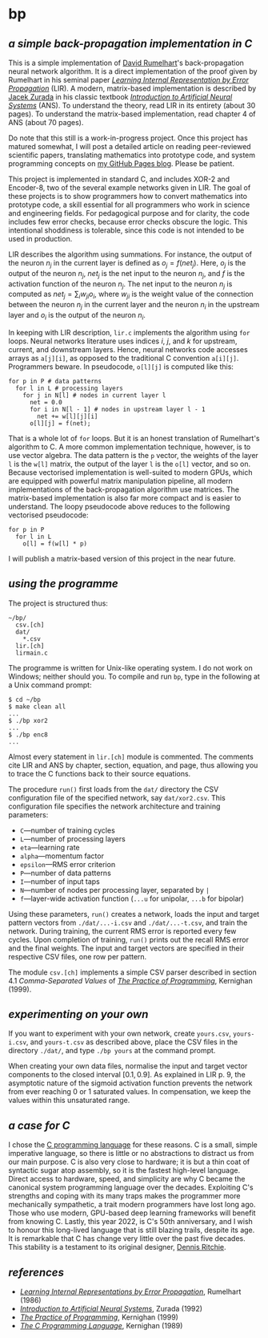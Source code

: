 # bp
## *a simple back-propagation implementation in C*

This is a simple implementation of [David Rumelhart](https://en.wikipedia.org/wiki/David_Rumelhart)'s back-propagation neural network algorithm. It is a direct implementation of the proof given by Rumelhart in his seminal paper [*Learning Internal Representation by Error Propagation*](https://www.gwern.net/docs/ai/nn/1986-rumelhart.pdf) (LIR). A modern, matrix-based implementation is described by [Jacek Zurada](https://en.wikipedia.org/wiki/Jacek_M._Zurada) in his classic textbook [*Introduction to Artificial Neural Systems*](https://www.amazon.com/Introduction-Artificial-Neural-Systems-Zurada/dp/053495460X) (ANS). To understand the theory, read LIR in its entirety (about 30 pages). To understand the matrix-based implementation, read chapter 4 of ANS (about 70 pages).

Do note that this still is a work-in-progress project. Once this project has matured somewhat, I will post a detailed article on reading peer-reviewed scientific papers, translating mathematics into prototype code, and system programming concepts on [my GitHub Pages blog](https://amenzwa.github.io). Please be patient.

This project is implemented in standard C, and includes XOR-2 and Encoder-8, two of the several example networks given in LIR. The goal of these projects is to show programmers how to convert mathematics into prototype code, a skill essential for all programmers who work in science and engineering fields. For pedagogical purpose and for clarity, the code includes few error checks, because error checks obscure the logic. This intentional shoddiness is tolerable, since this code is not intended to be used in production.

LIR describes the algorithm using summations. For instance, the output of the neuron $n_j$ in the current layer is defined as $o_j = f(net_j)$. Here, $o_j$ is the output of the neuron $n_j$, $net_j$ is the net input to the neuron $n_j$, and $f$ is the activation function of the neuron $n_j$. The net input to the neuron $n_j$ is computed as $net_j = ∑_i w_{ji} o_i$, where $w_{ji}$ is the weight value of the connection between the neuron $n_j$ in the current layer and the neuron $n_i$ in the upstream layer and $o_i$ is the output of the neuron $n_i$.

In keeping with LIR description, `lir.c` implements the algorithm using `for` loops. Neural networks literature uses indices $i$, $j$, and $k$ for upstream, current, and downstream layers. Hence, neural networks code accesses arrays as `a[j][i]`, as opposed to the traditional C convention `a[i][j]`. Programmers beware. In pseudocode, `o[l][j]` is computed like this:

```pseudocode
for p in P # data patterns
  for l in L # processing layers
    for j in N[l] # nodes in current layer l
      net = 0.0
      for i in N[l - 1] # nodes in upstream layer l - 1
        net += w[l][j][i]
      o[l][j] = f(net);
```

That is a whole lot of `for` loops. But it is an honest translation of Rumelhart's algorithm to C. A more common implementation technique, however, is to use vector algebra. The data pattern is the `p` vector, the weights of the layer `l` is the `w[l]` matrix, the output of the layer `l` is the `o[l]` vector, and so on. Because vectorised implementation is well-suited to modern GPUs, which are equipped with powerful matrix manipulation pipeline, all modern implementations of the back-propagation algorithm use matrices. The matrix-based implementation is also far more compact and is easier to understand. The loopy pseudocode above reduces to the following vectorised pseudocode:

```pseudocode
for p in P
  for l in L
    o[l] = f(w[l] * p)
```

I will publish a matrix-based version of this project in the near future.

## *using the programme*

The project is structured thus:

```pseudocode
~/bp/
  csv.[ch]
  dat/
    *.csv
  lir.[ch]
  lirmain.c
```

The programme is written for Unix-like operating system. I do not work on Windows; neither should you. To compile and run `bp`, type in the following at a Unix command prompt:

```shell
$ cd ~/bp
$ make clean all
...
$ ./bp xor2
...
$ ./bp enc8
...
```

Almost every statement in `lir.[ch]` module is commented. The comments cite LIR and ANS by chapter, section, equation, and page, thus allowing you to trace the C functions back to their source equations.

The procedure `run()` first loads from the `dat/` directory the CSV configuration file of the specified network, say `dat/xor2.csv`. This configuration file specifies the network architecture and training parameters:

- `C`—number of training cycles
- `L`—number of processing layers
- `eta`—learning rate
- `alpha`—momentum factor
- `epsilon`—RMS error criterion
- `P`—number of data patterns
- `I`—number of input taps
- `N`—number of nodes per processing layer, separated by `|`
- `f`—layer-wide activation function (`...u` for unipolar, `...b` for bipolar)

Using these parameters, `run()` creates a network, loads the input and target pattern vectors from `./dat/...-i.csv` and `./dat/...-t.csv`, and train the network. During training, the current RMS error is reported every few cycles. Upon completion of training, `run()` prints out the recall RMS error and the final weights. The input and target vectors are specified in their respective CSV files, one row per pattern.

The module `csv.[ch]` implements a simple CSV parser described in section 4.1 *Comma-Separated Values* of [*The Practice of Programming*](https://www.amazon.com/Practice-Programming-Addison-Wesley-Professional-Computing/dp/020161586X), Kernighan (1999).

## *experimenting on your own*

If you want to experiment with your own network, create `yours.csv`, `yours-i.csv`, and `yours-t.csv` as described above, place the CSV files in the directory `./dat/`, and type `./bp yours` at the command prompt.

When creating your own data files, normalise the input and target vector components to the closed interval $[0.1, 0.9]$. As explained in LIR p. 9, the asymptotic nature of the sigmoid activation function prevents the network from ever reaching $0$ or $1$ saturated values. In compensation, we keep the values within this unsaturated range.

## *a case for C*

I chose the [C programming language](https://en.wikipedia.org/wiki/C_(programming_language)) for these reasons. C is a small, simple imperative language, so there is little or no abstractions to distract us from our main purpose. C is also very close to hardware; it is but a thin coat of syntactic sugar atop assembly, so it is the fastest high-level language. Direct access to hardware, speed, and simplicity are why C became the canonical system programming language over the decades. Exploiting C's strengths and coping with its many traps makes the programmer more mechanically sympathetic, a trait modern programmers have lost long ago. Those who use modern, GPU-based deep learning frameworks will benefit from knowing C. Lastly, this year 2022, is C's 50th anniversary, and I wish to honour this long-lived language that is still blazing trails, despite its age. It is remarkable that C has change very little over the past five decades. This stability is a testament to its original designer, [Dennis Ritchie](https://en.wikipedia.org/wiki/Dennis_Ritchie).

## *references*

- [*Learning Internal Representations by Error Propagation*](https://www.gwern.net/docs/ai/nn/1986-rumelhart.pdf), Rumelhart (1986)
- [*Introduction to Artificial Neural Systems*](https://www.amazon.com/Introduction-Artificial-Neural-Systems-Zurada/dp/053495460X), Zurada (1992)
- [*The Practice of Programming*](https://www.amazon.com/Practice-Programming-Addison-Wesley-Professional-Computing/dp/020161586X), Kernighan (1999)
- [*The C Programming Language*](https://www.amazon.com/Programming-Language-2nd-Brian-Kernighan/dp/0131103628/ref=sr_1_1?keywords=c+programming+language&qid=1664230233&qu=eyJxc2MiOiIzLjc0IiwicXNhIjoiMy4wMCIsInFzcCI6IjIuOTIifQ%3D%3D&sprefix=c+programmin%2Caps%2C56&sr=8-1), Kernighan (1989)
